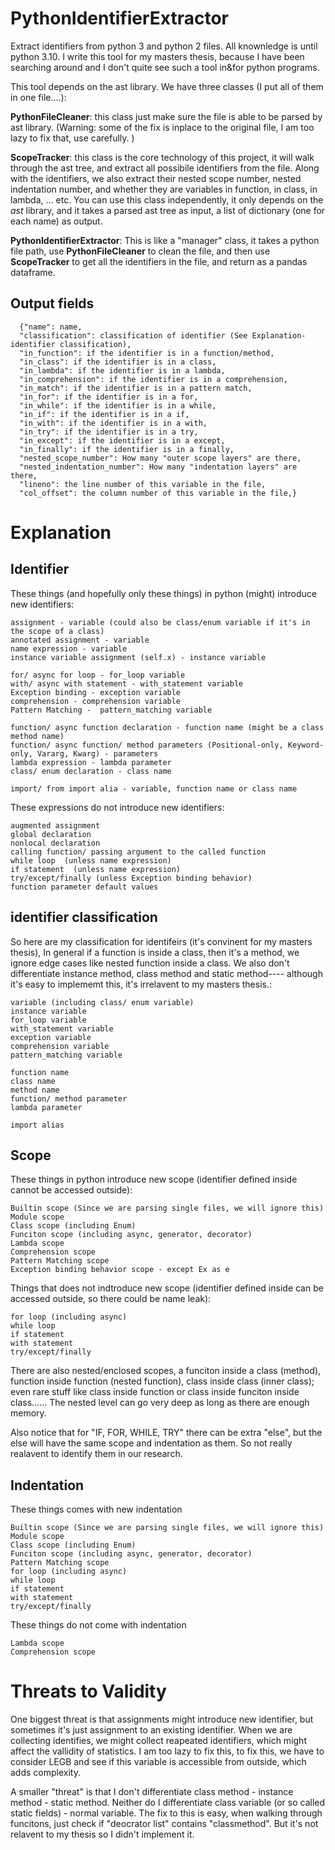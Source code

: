 # PythonIdentifierExtractor
Extract identifiers from python 3 and python 2 files. All knownledge is until python 3.10. I write this tool for my masters thesis, because I have been searching around and I don't quite see such a tool in&for python programs. 

This tool depends on the ast library. We have three classes (I put all of them in one file....):

**PythonFileCleaner**: this class just make sure the file is able to be parsed by ast library. (Warning: some of the fix is inplace to the original file, I am too lazy to fix that, use carefully. )  

**ScopeTracker**: this class is the core technology of this project, it will walk through the ast tree, and extract all possibile identifiers from the file. Along with the identifiers, we also extract their nested scope number, nested indentation number, and whether they are variables in function, in class, in lambda, ... etc. You can use this class independently, it only depends on the *ast* library, and it takes a parsed ast tree as input, a list of dictionary (one for each name) as output. 

**PythonIdentifierExtractor**: This is like a "manager" class, it takes a python file path, use **PythonFileCleaner** to clean the file, and then use **ScopeTracker** to get all the identifiers in the file, and return as a pandas dataframe.

## Output fields

      {"name": name,
      "classification": classification of identifier (See Explanation-identifier classification),
      "in_function": if the identifier is in a function/method,
      "in_class": if the identifier is in a class,
      "in_lambda": if the identifier is in a lambda,
      "in_comprehension": if the identifier is in a comprehension,
      "in_match": if the identifier is in a pattern match,
      "in_for": if the identifier is in a for,
      "in_while": if the identifier is in a while,
      "in_if": if the identifier is in a if,
      "in_with": if the identifier is in a with,
      "in_try": if the identifier is in a try,
      "in_except": if the identifier is in a except,
      "in_finally": if the identifier is in a finally,
      "nested_scope_number": How many "outer scope layers" are there,
      "nested_indentation_number": How many "indentation layers" are there,
      "lineno": the line number of this variable in the file,
      "col_offset": the column number of this variable in the file,}

# Explanation

## Identifier
These things (and hopefully only these things) in python (might) introduce new identifiers:
    
    assignment - variable (could also be class/enum variable if it's in the scope of a class)
    annotated assignment - variable
    name expression - variable
    instance variable assignment (self.x) - instance variable 
    
    for/ async for loop - for_loop variable
    with/ async with statement - with_statement variable
    Exception binding - exception variable
    comprehension - comprehension variable
    Pattern Matching -  pattern_matching variable

    function/ async function declaration - function name (might be a class method name)
    function/ async function/ method parameters (Positional-only, Keyword-only, Vararg, Kwarg) - parameters 
    lambda expression - lambda parameter
    class/ enum declaration - class name
    
    import/ from import alia - variable, function name or class name 

These expressions do not introduce new identifiers:

    augmented assignment
    global declaration
    nonlocal declaration
    calling function/ passing argument to the called function
    while loop  (unless name expression)
    if statement  (unless name expression)
    try/except/finally (unless Exception binding behavior) 
    function parameter default values

## identifier classification
So here are my classification for identifeirs (it's convinent for my masters thesis), In general if a function is inside a class, then it's a method, we ignore edge cases like nested function inside a class. We also don't differentiate instance method, class method and static method---- although it's easy to implememt this, it's irrelavent to my masters thesis.:

    variable (including class/ enum variable)
    instance variable
    for_loop variable
    with_statement variable
    exception variable
    comprehension variable
    pattern_matching variable
    
    function name 
    class name
    method name 
    function/ method parameter
    lambda parameter

    import alias

## Scope
These things in python introduce new scope (identifier defined inside cannot be accessed outside):

    Builtin scope (Since we are parsing single files, we will ignore this)
    Module scope
    Class scope (including Enum)
    Funciton scope (including async, generator, decorator)
    Lambda scope
    Comprehension scope
    Pattern Matching scope 
    Exception binding behavior scope - except Ex as e

Things that does not indtroduce new scope (identifier defined inside can be accessed outside, so there could be name leak):

    for loop (including async)
    while loop
    if statement
    with statement
    try/except/finally	
There are also nested/enclosed scopes, a funciton inside a class (method), function inside function (nested function), class inside class (inner class); even rare stuff like class inside function or class inside funciton inside class...... The nested level can go very deep as long as there are enough memory. 

Also notice that for "IF, FOR, WHILE, TRY" there can be extra "else", but the else will have the same scope and indentation as them. So not really realavent to identify them in our research. 

## Indentation
These things comes with new indentation
    
    Builtin scope (Since we are parsing single files, we will ignore this)
    Module scope
    Class scope (including Enum)
    Funciton scope (including async, generator, decorator)
    Pattern Matching scope 
    for loop (including async)
    while loop
    if statement
    with statement
    try/except/finally	

These things do not come with indentation

    Lambda scope
    Comprehension scope
    


# Threats to Validity
One biggest threat is that assignments might introduce new identifier, but sometimes it's just assignment to an existing identifier. When we are collecting identifies, we might collect reapeated identifiers, which might affect the vallidity of statistics. I am too lazy to fix this, to fix this, we have to consider LEGB and see if this variable is accessible from outside, which adds complexity. 

A smaller "threat" is that I don't differentiate class method - instance method - static method. Neither do I differentiate class variable (or so called static fields) - normal variable. The fix to this is easy, when walking through funcitons, just check if "deocrator list" contains "classmethod". But it's not relavent to my thesis so I didn't implement it. 


